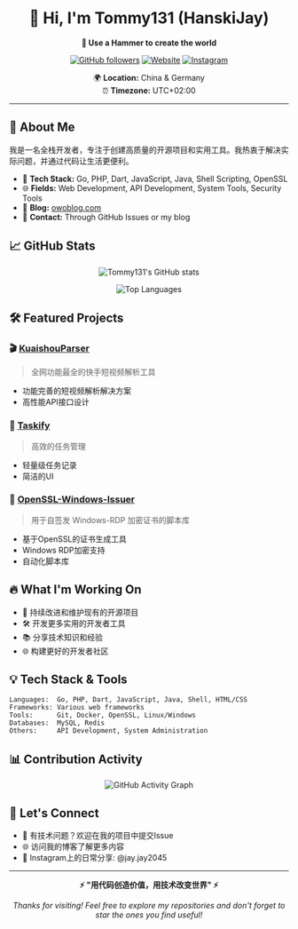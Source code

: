 <div align="center">
  
# 🌟 Hi, I'm Tommy131 (HanskiJay)

**🔨 Use a Hammer to create the world**

[![GitHub followers](https://img.shields.io/github/followers/Tommy131?style=social)](https://github.com/Tommy131)
[![Website](https://img.shields.io/badge/Website-owoblog.com-blue)](http://www.owoblog.com)
[![Instagram](https://img.shields.io/badge/Instagram-jay.jay2045-E4405F)](https://www.instagram.com/jay.jay2045)

🌍 **Location:** China & Germany  
⏰ **Timezone:** UTC+02:00

</div>

---

## 🚀 About Me

我是一名全栈开发者，专注于创建高质量的开源项目和实用工具。我热衷于解决实际问题，并通过代码让生活更便利。

- 🔧 **Tech Stack:** Go, PHP, Dart, JavaScript, Java, Shell Scripting, OpenSSL
- 🌐 **Fields:** Web Development, API Development, System Tools, Security Tools
- 📝 **Blog:** [owoblog.com](http://owoblog.com)
- 📧 **Contact:** Through GitHub Issues or my blog

## 📈 GitHub Stats

<div align="center">
  
![Tommy131's GitHub stats](https://github-readme-stats.vercel.app/api?username=Tommy131&show_icons=true&theme=radical&hide_border=true)

![Top Languages](https://github-readme-stats.vercel.app/api/top-langs/?username=Tommy131&layout=compact&theme=radical&hide_border=true)

</div>

## 🛠️ Featured Projects

### 🎬 [KuaishouParser](https://github.com/Tommy131/KuaishouParser)
> 全网功能最全的快手短视频解析工具

- 功能完善的短视频解析解决方案
- 高性能API接口设计

### 🔧 [Taskify](https://github.com/tommy131/taskify)
> 高效的任务管理

- 轻量级任务记录
- 简洁的UI

### 🔐 [OpenSSL-Windows-Issuer](https://github.com/Tommy131/OpenSSL-Windows-Issuer)
> 用于自签发 Windows-RDP 加密证书的脚本库

- 基于OpenSSL的证书生成工具
- Windows RDP加密支持
- 自动化脚本库

## 🔥 What I'm Working On

- 🚀 持续改进和维护现有的开源项目
- 🛠️ 开发更多实用的开发者工具
- 📚 分享技术知识和经验
- 🌐 构建更好的开发者社区

## 💡 Tech Stack & Tools

```text
Languages:  Go, PHP, Dart, JavaScript, Java, Shell, HTML/CSS
Frameworks: Various web frameworks
Tools:      Git, Docker, OpenSSL, Linux/Windows
Databases:  MySQL, Redis
Others:     API Development, System Administration
````

## 📊 Contribution Activity

<div align="center">

![GitHub Activity Graph](https://github-readme-activity-graph.cyclic.app/graph?username=Tommy131\&theme=react-dark\&hide_border=true)

</div>

## 🤝 Let's Connect

* 💬 有技术问题？欢迎在我的项目中提交Issue
* 🌐 访问我的博客了解更多内容
* 📸 Instagram上的日常分享: @jay.jay2045

---

<div align="center">

**⚡ "用代码创造价值，用技术改变世界" ⚡**

*Thanks for visiting! Feel free to explore my repositories and don't forget to star the ones you find useful!*

</div>
